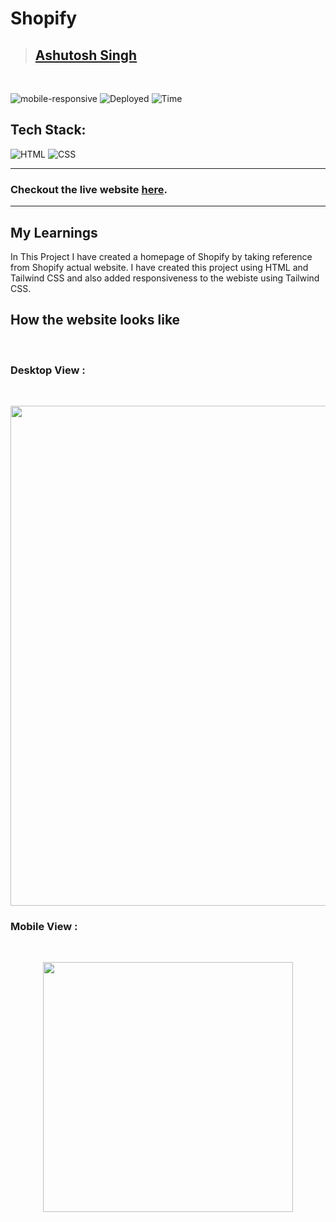 # Shopify

> ## [Ashutosh Singh]()

<br/>

![mobile-responsive](https://img.shields.io/badge/Mobile%20Responsive-Yes-green)
![Deployed](https://img.shields.io/badge/Deployed-Yes-green)
![Time](https://img.shields.io/badge/Time%20Taken-2.5hrs-green)

## Tech Stack:

![HTML](https://img.shields.io/badge/html-3670A0?style=for-the-badge&logo=html5&logoColor=white)
![CSS](https://img.shields.io/badge/CSS-%234ea94b.svg?style=for-the-badge&logo=css3&logoColor=white)

---

### Checkout the live website [here](http://shopify-taupe.vercel.app/).

---

## My Learnings

In This Project I have created a homepage of Shopify by taking reference from Shopify actual website.
I have created this project using HTML and Tailwind CSS and
also added responsiveness to the webiste using Tailwind CSS.

## How the website looks like

<br>

### Desktop View :

<br>
<p align="center">
<img src="./assets/laptop.gif"  width=800px>
</p>

### Mobile View :

<br>
<p align="center">
<img src="./assets/mobile.gif" width=400px>
</p>
